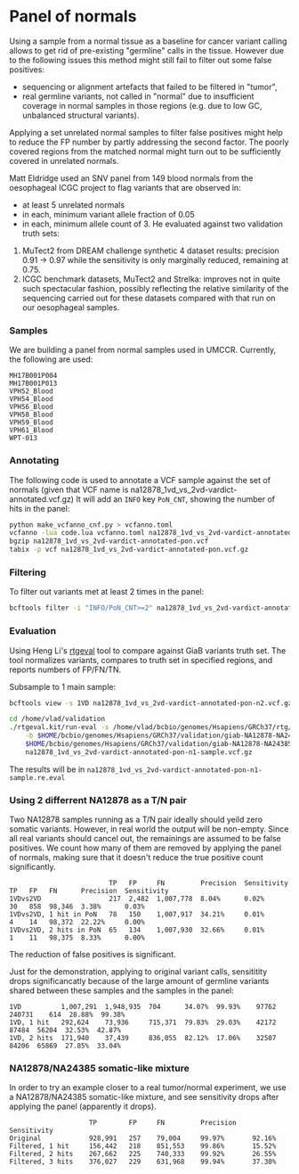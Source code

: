 Panel of normals
================

Using a sample from a normal tissue as a baseline for cancer variant calling allows to get rid of pre-existing "germline" calls in the tissue. 
However due to the following issues this method might still fail to filter out some false positives:
- sequencing or alignment artefacts that failed to be filtered in "tumor",
- real germline variants, not called in "normal" due to insufficient coverage in normal samples in those regions (e.g. due to low GC, unbalanced structural variants).

Applying a set unrelated normal samples to filter false positives might help to reduce the FP number by partly addressing the second factor. The poorly covered regions from the matched normal might turn out to be sufficiently covered in unrelated normals.

Matt Eldridge used an SNV panel from 149 blood normals from the oesophageal ICGC project to flag variants that are observed in:
* at least 5 unrelated normals
* in each, minimum variant allele fraction of 0.05
* in each, minimum allele count of 3.
He evaluated against two validation truth sets:
1. MuTect2 from DREAM challenge synthetic 4 dataset results: precision 0.91 -> 0.97 while the sensitivity is only marginally reduced, remaining at 0.75.
2. ICGC benchmark datasets, MuTect2 and Strelka: improves not in quite such spectacular fashion, possibly reflecting the relative similarity of the sequencing carried out for these datasets compared with that run on our oesophageal samples.

### Samples

We are building a panel from normal samples used in UMCCR. Currently, the following are used:
```
MH17B001P004
MH17B001P013
VPH52_Blood
VPH54_Blood
VPH56_Blood
VPH58_Blood
VPH59_Blood
VPH61_Blood
WPT-013
```

### Annotating

The following code is used to annotate a VCF sample against the set of normals (given that VCF name is na12878_1vd_vs_2vd-vardict-annotated.vcf.gz) It will add an `INFO` key `PoN_CNT`, showing the number of hits in the panel:
```bash
python make_vcfanno_cnf.py > vcfanno.toml
vcfanno -lua code.lua vcfanno.toml na12878_1vd_vs_2vd-vardict-annotated.vcf.gz > na12878_1vd_vs_2vd-vardict-annotated-pon.vcf
bgzip na12878_1vd_vs_2vd-vardict-annotated-pon.vcf
tabix -p vcf na12878_1vd_vs_2vd-vardict-annotated-pon.vcf.gz
```

### Filtering

To filter out variants met at least 2 times in the panel:
```bash
bcftools filter -i "INFO/PoN_CNT>=2" na12878_1vd_vs_2vd-vardict-annotated-pon.vcf.gz -Oz -o na12878_1vd_vs_2vd-vardict-annotated-pon-n2.vcf.gz
```

### Evaluation

Using Heng Li's [rtgeval](https://github.com/lh3/rtgeval) tool to compare against GiaB variants truth set. The tool normalizes variants, compares to truth set in specified regions, and reports numbers of FP/FN/TN.

Subsample to 1 main sample:
```bash
bcftools view -s 1VD na12878_1vd_vs_2vd-vardict-annotated-pon-n2.vcf.gz -Oz -o na12878_1vd_vs_2vd-vardict-annotated-pon-n2-sample.vcf.gz
```

```bash
cd /home/vlad/validation
./rtgeval.kit/run-eval -s /home/vlad/bcbio/genomes/Hsapiens/GRCh37/rtg/GRCh37.sdf \
    -b $HOME/bcbio/genomes/Hsapiens/GRCh37/validation/giab-NA12878-NA24385-somatic/truth_regions.bed \
    $HOME/bcbio/genomes/Hsapiens/GRCh37/validation/giab-NA12878-NA24385-somatic/truth_small_variants.vcf.gz \ 
    na12878_1vd_vs_2vd-vardict-annotated-pon-n1-sample.vcf.gz
```

The results will be in `na12878_1vd_vs_2vd-vardict-annotated-pon-n1-sample.re.eval`

### Using 2 differrent NA12878 as a T/N pair

Two NA12878 samples running as a T/N pair ideally should yeild zero somatic variants. However, in real world the output will be non-empty. Since all real variants should cancel out, the remainings are assumed to be false positives. We count how many of them are removed by applying the panel of normals, making sure that it doesn't reduce the true positive count significantly.

```                      SNP                                              INDEL
                         TP   FP     FN         Precision  Sensitivity    TP   FP   FN      Precision  Sensitivity
1VDvs2VD                 217  2,482  1,007,778  8.04%      0.02%          30   858  98,346  3.38%      0.03%
1VDvs2VD, 1 hit in PoN   78   150    1,007,917  34.21%     0.01%          4    14   98,372  22.22%     0.00%
1VDvs2VD, 2 hits in PoN  65   134    1,007,930  32.66%     0.01%          1    11   98,375  8.33%      0.00%
```

The reduction of false positives is significant.

Just for the demonstration, applying to original variant calls, sensititity drops significancatly because of the large amount of germline variants shared between these samples and the samples in the panel:
```
1VD          1,007,291  1,948,935  704      34.07%  99.93%    97762  240731    614  28.88%  99.38%
1VD, 1 hit   292,624    73,936     715,371  79.83%  29.03%    42172   87484  56204  32.53%  42.87%
1VD, 2 hits  171,940    37,439     836,055  82.12%  17.06%    32507   84206  65869  27.85%  33.04%
```

### NA12878/NA24385 somatic-like mixture

In order to try an example closer to a real tumor/normal experiment, we use a NA12878/NA24385 somatic-like mixture, and see sensitivity drops after applying the panel (apparently it drops).

```                 SNP                                              
                    TP        FP     FN         Precision    Sensitivity
Original            928,991   257    79,004     99.97%       92.16% 
Filtered, 1 hit     156,442   218    851,553    99.86%       15.52%        
Filtered, 2 hits    267,662   225    740,333    99.92%       26.55%
Filtered, 3 hits    376,027   229    631,968    99.94%       37.30%
```














